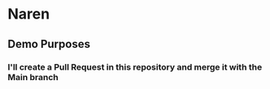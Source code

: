 # Naren

## Demo Purposes

### I'll create a Pull Request in this repository and merge it with the Main branch
